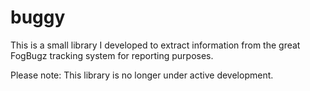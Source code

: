 buggy
=====
This is a small library I developed to extract information
from the great FogBugz tracking system for reporting purposes.

Please note: This library is no longer under active development.
